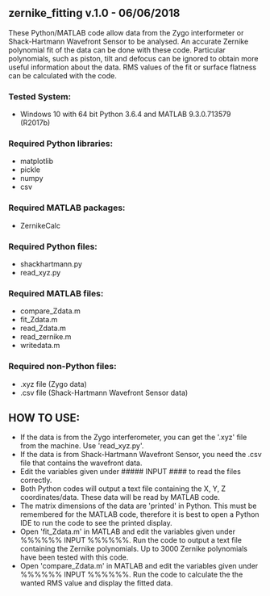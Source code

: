 ## zernike_fitting v.1.0 - 06/06/2018

These Python/MATLAB code allow data from the Zygo interformeter or Shack-Hartmann Wavefront Sensor to be analysed.
An accurate Zernike polynomial fit of the data can be done with these code. Particular polynomials, such as piston, tilt
and defocus can be ignored to obtain more useful information about the data. RMS values of the fit or surface flatness
can be calculated with the code.

### Tested System:
- Windows 10 with 64 bit Python 3.6.4 and MATLAB 9.3.0.713579 (R2017b)

### Required Python libraries:
- matplotlib
- pickle
- numpy
- csv

### Required MATLAB packages:
- ZernikeCalc

### Required Python files:
- shackhartmann.py
- read_xyz.py

### Required MATLAB files:
- compare_Zdata.m
- fit_Zdata.m
- read_Zdata.m
- read_zernike.m
- writedata.m

### Required non-Python files:
- .xyz file (Zygo data)
- .csv file (Shack-Hartmann Wavefront Sensor data)


## HOW TO USE:
- If the data is from the Zygo interferometer, you can get the '.xyz' file from the machine. Use 'read_xyz.py'.
- If the data is from Shack-Hartmann Wavefront Sensor, you need the .csv file that contains the wavefront data.
- Edit the variables given under ##### INPUT #### to read the files correctly.
- Both Python codes will output a text file containing the X, Y, Z coordinates/data. These data will be read by MATLAB code.
- The matrix dimensions of the data are 'printed' in Python. This must be remembered for the MATLAB code, therefore it is best
	to open a Python IDE to run the code to see the printed display.
- Open 'fit_Zdata.m' in MATLAB and edit the variables given under %%%%%% INPUT %%%%%%. Run the code to output a text file containing
	the Zernike polynomials. Up to 3000 Zernike polynomials have been tested with this code. 
- Open 'compare_Zdata.m' in MATLAB and edit the variables given under %%%%%% INPUT %%%%%%. Run the code to calculate the
	the wanted RMS value and display the fitted data.